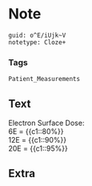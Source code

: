 # Note
```
guid: o^E/iUjk~V
notetype: Cloze+
```

### Tags
```
Patient_Measurements
```

## Text
<div>Electron Surface Dose:</div><div>6E = {{c1::80%}}</div><div>12E = {{c1::90%}}</div><div>20E = {{c1::95%}}</div><div>
</div>

## Extra

